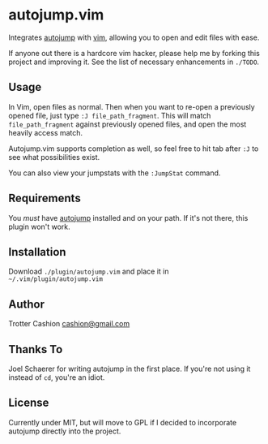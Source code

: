 autojump.vim
============

Integrates [autojump](https://github.com/joelthelion/autojump) with
[vim](http://www.vim.org/), allowing you to open and edit files with ease.

If anyone out there is a hardcore vim hacker, please help me by forking this project and improving it. See the list of necessary enhancements in `./TODO`.

Usage
-----

In Vim, open files as normal. Then when you want to re-open a previously opened
file, just type `:J file_path_fragment`. This will match `file_path_fragment`
against previously opened files, and open the most heavily access match.

Autojump.vim supports completion as well, so feel free to hit tab after `:J` to
see what possibilities exist.

You can also view your jumpstats with the `:JumpStat` command.

Requirements
------------

You *must* have [autojump](https://github.com/joelthelion/autojump) installed
and on your path. If it's not there, this plugin won't work.

Installation
------------

Download `./plugin/autojump.vim` and place it in `~/.vim/plugin/autojump.vim`

Author
------

Trotter Cashion <cashion@gmail.com>

Thanks To
---------

Joel Schaerer for writing autojump in the first place. If you're not using it
instead of `cd`, you're an idiot.

License
-------

Currently under MIT, but will move to GPL if I decided to incorporate autojump
directly into the project.
